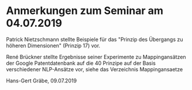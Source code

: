 # Anmerkungen zum Seminar am 04.07.2019

Patrick Nietzschmann stellte Beispiele für das "Prinzip des Übergangs zu
höheren Dimensionen" (Prinzip 17) vor.

René Brückner stellte Ergebnisse seiner Experimente zu Mappingansätzen der
Google Patentdatenbank auf die 40 Prinzipe auf der Basis verschiedener
NLP-Ansätze vor, siehe das Verzeichnis Mappingansaetze


Hans-Gert Gräbe, 09.07.2019
